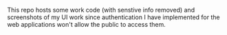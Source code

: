This repo hosts some work code (with senstive info removed) and screenshots of my UI work since authentication I have implemented for the web applications won't allow the public to access them.
